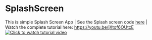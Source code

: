 # SplashScreen
This is simple Splash Screen App | See the Splash screen code <a href="https://github.com/SabithPkcMnr/SplashScreen/blob/master/app/src/main/java/com/sabithpkcmnr/splashscreen/ActivitySplash.java">here</a> | Watch the complete tutorial here: https://youtu.be/jXtof6OUtcE
[![Click to watch tutorial video](https://img.youtube.com/vi/jXtof6OUtcE/0.jpg)](https://www.youtube.com/watch?v=jXtof6OUtcE)
